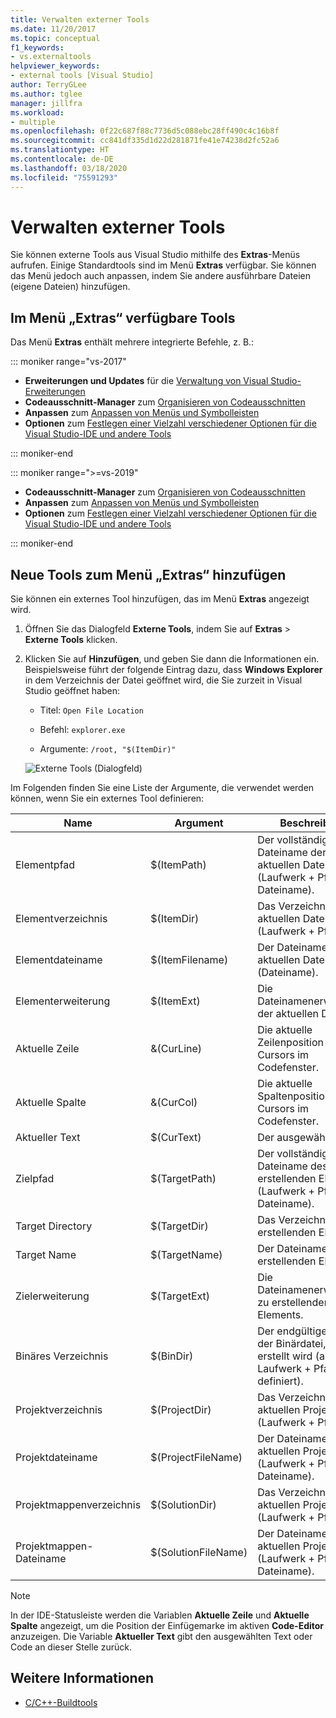 ```yaml
---
title: Verwalten externer Tools
ms.date: 11/20/2017
ms.topic: conceptual
f1_keywords:
- vs.externaltools
helpviewer_keywords:
- external tools [Visual Studio]
author: TerryGLee
ms.author: tglee
manager: jillfra
ms.workload:
- multiple
ms.openlocfilehash: 0f22c687f88c7736d5c088ebc28ff490c4c16b8f
ms.sourcegitcommit: cc841df335d1d22d281871fe41e74238d2fc52a6
ms.translationtype: HT
ms.contentlocale: de-DE
ms.lasthandoff: 03/18/2020
ms.locfileid: "75591293"
---
```

# <a name="manage-external-tools"></a>Verwalten externer Tools

Sie können externe Tools aus Visual Studio mithilfe des **Extras**-Menüs aufrufen. Einige Standardtools sind im Menü **Extras** verfügbar. Sie können das Menü jedoch auch anpassen, indem Sie andere ausführbare Dateien (eigene Dateien) hinzufügen.

## <a name="tools-available-on-the-tools-menu"></a>Im Menü „Extras“ verfügbare Tools

Das Menü **Extras** enthält mehrere integrierte Befehle, z. B.:

::: moniker range="vs-2017"

* **Erweiterungen und Updates** für die [Verwaltung von Visual Studio-Erweiterungen](finding-and-using-visual-studio-extensions.md)
* **Codeausschnitt-Manager** zum [Organisieren von Codeausschnitten](code-snippets.md)
* **Anpassen** zum [Anpassen von Menüs und Symbolleisten](how-to-customize-menus-and-toolbars-in-visual-studio.md)
* **Optionen** zum [Festlegen einer Vielzahl verschiedener Optionen für die Visual Studio-IDE und andere Tools](reference/options-dialog-box-visual-studio.md)

::: moniker-end

::: moniker range=">=vs-2019"

* **Codeausschnitt-Manager** zum [Organisieren von Codeausschnitten](code-snippets.md)
* **Anpassen** zum [Anpassen von Menüs und Symbolleisten](how-to-customize-menus-and-toolbars-in-visual-studio.md)
* **Optionen** zum [Festlegen einer Vielzahl verschiedener Optionen für die Visual Studio-IDE und andere Tools](reference/options-dialog-box-visual-studio.md)

::: moniker-end

## <a name="add-new-tools-to-the-tools-menu"></a>Neue Tools zum Menü „Extras“ hinzufügen

Sie können ein externes Tool hinzufügen, das im Menü **Extras** angezeigt wird.

1. Öffnen Sie das Dialogfeld **Externe Tools**, indem Sie auf **Extras** > **Externe Tools** klicken.

1. Klicken Sie auf **Hinzufügen**, und geben Sie dann die Informationen ein. Beispielsweise führt der folgende Eintrag dazu, dass **Windows Explorer** in dem Verzeichnis der Datei geöffnet wird, die Sie zurzeit in Visual Studio geöffnet haben:

   * Titel: `Open File Location`

   * Befehl: `explorer.exe`

   * Argumente: `/root, "$(ItemDir)"`

   ![Externe Tools (Dialogfeld)](media/external-tools-dialog.png)

Im Folgenden finden Sie eine Liste der Argumente, die verwendet werden können, wenn Sie ein externes Tool definieren:

|Name|Argument|Beschreibung|
|----------|--------------|-----------------|
|Elementpfad|$(ItemPath)|Der vollständige Dateiname der aktuellen Datei (Laufwerk + Pfad + Dateiname).|
|Elementverzeichnis|$(ItemDir)|Das Verzeichnisses der aktuellen Datei (Laufwerk + Pfad).|
|Elementdateiname|$(ItemFilename)|Der Dateiname der aktuellen Datei (Dateiname).|
|Elementerweiterung|$(ItemExt)|Die Dateinamenerweiterung der aktuellen Datei.|
|Aktuelle Zeile|&(CurLine)|Die aktuelle Zeilenposition des Cursors im Codefenster.|
|Aktuelle Spalte|&(CurCol)|Die aktuelle Spaltenposition des Cursors im Codefenster.|
|Aktueller Text|$(CurText)|Der ausgewählte Text.|
|Zielpfad|$(TargetPath)|Der vollständige Dateiname des zu erstellenden Elements (Laufwerk + Pfad + Dateiname).|
|Target Directory|$(TargetDir)|Das Verzeichnis des zu erstellenden Elements.|
|Target Name|$(TargetName)|Der Dateiname des zu erstellenden Elements.|
|Zielerweiterung|$(TargetExt)|Die Dateinamenerweiterung zu erstellenden Elements.|
|Binäres Verzeichnis|$(BinDir)|Der endgültige Position der Binärdatei, die erstellt wird (als Laufwerk + Pfad definiert).|
|Projektverzeichnis|$(ProjectDir)|Das Verzeichnisses des aktuellen Projekts (Laufwerk + Pfad).|
|Projektdateiname|$(ProjectFileName)|Der Dateiname des aktuellen Projekts (Laufwerk + Pfad + Dateiname).|
|Projektmappenverzeichnis|$(SolutionDir)|Das Verzeichnisses der aktuellen Projektmappe (Laufwerk + Pfad).|
|Projektmappen-Dateiname|$(SolutionFileName)|Der Dateiname der aktuellen Projektmappe (Laufwerk + Pfad + Dateiname).|

> [!NOTE]
> In der IDE-Statusleiste werden die Variablen **Aktuelle Zeile** und **Aktuelle Spalte** angezeigt, um die Position der Einfügemarke im aktiven **Code-Editor** anzuzeigen. Die Variable **Aktueller Text** gibt den ausgewählten Text oder Code an dieser Stelle zurück.

## <a name="see-also"></a>Weitere Informationen

- [C/C++-Buildtools](/cpp/build/reference/c-cpp-build-tools)
